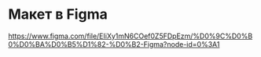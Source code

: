 # Макет в Figma
https://www.figma.com/file/EIiXy1mN6COef0Z5FDpEzm/%D0%9C%D0%B0%D0%BA%D0%B5%D1%82-%D0%B2-Figma?node-id=0%3A1